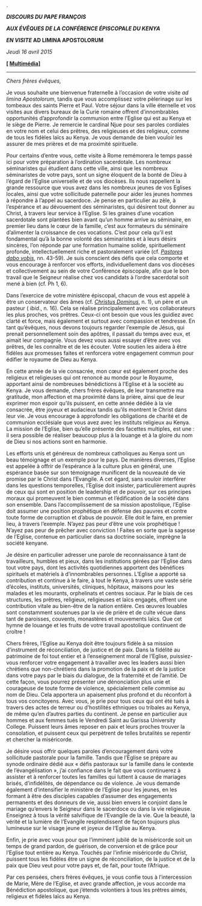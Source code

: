 .

***DISCOURS DU PAPE FRANÇOIS***

***AUX ÉVÊQUES DE LA CONFÉRENCE ÉPISCOPALE DU KENYA***

***EN VISITE* AD LIMINA APOSTOLORUM**

*Jeudi 16 avril 2015*

**[ [Multimédia](http://w2.vatican.va/content/francesco/fr/events/event.dir.html/content/vaticanevents/fr/2015/4/16/adliminakenya.html)]**

* * *

*Chers frères évêques,*

Je vous souhaite une bienvenue fraternelle à l’occasion de votre visite *ad limina Apostolorum*, tandis que vous accomplissez votre pèlerinage sur les tombeaux des saints Pierre et Paul. Votre séjour dans la ville éternelle et vos visites aux divers bureaux de la Curie romaine offrent d’innombrables opportunités d’approfondir la communion entre l’Eglise qui est au Kenya et le siège de Pierre. Je remercie le cardinal Njue pour ses paroles cordiales en votre nom et celui des prêtres, des religieuses et des religieux, comme de tous les fidèles laïcs au Kenya. Je vous demande de bien vouloir les assurer de mes prières et de ma proximité spirituelle.

Pour certains d’entre vous, cette visite à Rome remémorera le temps passé ici pour votre préparation à l’ordination sacerdotale. Les nombreux séminaristes qui étudient dans cette ville, ainsi que les nombreux séminaristes de votre pays, sont un signe éloquent de la bonté de Dieu à l’égard de l’Eglise universelle et de vos diocèses. Ils nous rappellent la grande ressource que vous avez dans les nombreux jeunes de vos Eglises locales, ainsi que votre sollicitude paternelle pour aider les jeunes hommes à répondre à l’appel au sacerdoce. Je pense en particulier au zèle, à l’espérance et au dévouement des séminaristes, qui désirent tout donner au Christ, à travers leur service à l’Eglise. Si les graines d’une vocation sacerdotale sont plantées bien avant qu’un homme arrive au séminaire, en premier lieu dans le cœur de la famille, c’est aux formateurs du séminaire d’alimenter la croissance de ces vocations. C’est pour cela qu’il est fondamental qu’à la bonne volonté des séminaristes et à leurs désirs sincères, l’on réponde par une formation humaine solide, spirituellement profonde, intellectuellement riche et pastoralement variée (cf. *[Pastores dabo vobis](http://w2.vatican.va/content/john-paul-ii/fr/apost_exhortations/documents/hf_jp-ii_exh_25031992_pastores-dabo-vobis.html)*, nn. 43-59). Je suis conscient des défis que cela comporte et vous encourage à renforcer vos efforts, individuellement dans vos diocèses et collectivement au sein de votre Conférence épiscopale, afin que le bon travail que le Seigneur réalise chez vos candidats à l’ordre sacerdotal soit mené à bien (cf. Ph 1, 6).

Dans l’exercice de votre ministère épiscopal, chacun de vous est appelé à être un conservateur des âmes (cf. *[Christus Dominus](http://www.vatican.va/archive/hist_councils/ii_vatican_council/documents/vat-ii_decree_19651028_christus-dominus_fr.html)*, n. 1), un père et un pasteur ( *ibid*., n. 16). Cela se réalise principalement avec vos collaborateurs les plus proches, vos prêtres. Ceux-ci ont besoin que vous les guidiez avec clarté et force, mais également et surtout avec compassion et tendresse. En tant qu’évêques, nous devons toujours regarder l’exemple de Jésus, qui prenait personnellement soin des apôtres, il passait du temps avec eux, et aimait leur compagnie. Vous devez vous aussi essayer d’être avec vos prêtres, de les connaître et de les écouter. Votre soutien les aidera à être fidèles aux promesses faites et renforcera votre engagement commun pour édifier le royaume de Dieu au Kenya.

En cette année de la vie consacrée, mon cœur est également proche des religieux et religieuses qui ont renoncé au monde pour le Royaume, apportant ainsi de nombreuses bénédictions à l’Eglise et à la société au Kenya. Je vous demande, chers frères évêques, de leur transmettre ma gratitude, mon affection et ma proximité dans la prière, ainsi que de leur exprimer mon espoir qu’ils puissent, en cette année dédiée à la vie consacrée, être joyeux et audacieux tandis qu’ils montrent le Christ dans leur vie. Je vous encourage à approfondir les obligations de charité et de communion ecclésiale que vous avez avec les instituts religieux au Kenya. La mission de l’Eglise, bien qu’elle présente des facettes multiples, est une : il sera possible de réaliser beaucoup plus à la louange et à la gloire du nom de Dieu si nos actions sont en harmonie.

Les efforts unis et généreux de nombreux catholiques au Kenya sont un beau témoignage et un exemple pour le pays. De manières diverses, l’Eglise est appelée à offrir de l’espérance à la culture plus en général, une espérance basée sur son témoignage munificent de la nouveauté de vie promise par le Christ dans l’Evangile. A cet égard, sans vouloir interférer dans les questions temporelles, l’Eglise doit insister, particulièrement auprès de ceux qui sont en position de leadership et de pouvoir, sur ces principes moraux qui promeuvent le bien commun et l’édification de la société dans son ensemble. Dans l’accomplissement de sa mission apostolique, l’Eglise doit assumer une position prophétique en défense des pauvres et contre toute forme de corruption et d’abus de pouvoir. Elle doit le faire, en premier lieu, à travers l’exemple. N’ayez pas peur d’être une voix prophétique ! N’ayez pas peur de prêcher avec conviction ! Faites en sorte que la sagesse de l’Eglise, contenue en particulier dans sa doctrine sociale, imprègne la société kenyane.

Je désire en particulier adresser une parole de reconnaissance à tant de travailleurs, humbles et pieux, dans les institutions gérées par l’Eglise dans tout votre pays, dont les activités quotidiennes apportent des bénéfices spirituels et matériels à d’innombrables personnes. L’Eglise a apporté sa contribution et continue à le faire, à tout le Kenya, à travers une vaste série d’écoles, instituts, universités, cliniques, hôpitaux, maisons pour les malades et les mourants, orphelinats et centres sociaux. Par le biais de ces structures, les prêtres, religieux, religieuses et laïcs engagés, offrent une contribution vitale au bien-être de la nation entière. Ces œuvres louables sont constamment soutenues par la vie de prière et de culte vécue dans tant de paroisses, couvents, monastères et mouvements laïcs. Que cet hymne de louange et les fruits de votre travail apostolique continuent de croître !

Chers frères, l’Eglise au Kenya doit être toujours fidèle à sa mission d’instrument de réconciliation, de justice et de paix. Dans la fidélité au patrimoine de foi tout entier et à l’enseignement moral de l’Eglise, puissiez-vous renforcer votre engagement à travailler avec les leaders aussi bien chrétiens que non-chrétiens dans la promotion de la paix et de la justice dans votre pays par le biais du dialogue, de la fraternité et de l’amitié. De cette façon, vous pourrez présenter une dénonciation plus unie et courageuse de toute forme de violence, spécialement celle commise au nom de Dieu. Cela apportera un apaisement plus profond et du réconfort à tous vos concitoyens. Avec vous, je prie pour tous ceux qui ont été tués à travers des actes de terreur ou d’hostilités ethniques ou tribales au Kenya, de même qu’en d’autres parties du continent. Je pense en particulier aux hommes et aux femmes tués le Vendredi Saint au Garissa University College. Puissent leurs âmes reposer en paix et leurs proches trouver la consolation, et puissent ceux qui perpètrent de telles brutalités se repentir et chercher la miséricorde.

Je désire vous offrir quelques paroles d’encouragement dans votre sollicitude pastorale pour la famille. Tandis que l’Eglise se prépare au synode ordinaire dédié aux « défis pastoraux sur la famille dans le contexte de l’évangélisation », j’ai confiance dans le fait que vous continuerez à assister et à renforcer toutes les familles qui luttent à cause de mariages brisés, d’infidélités, de dépendance ou de violence. Je vous demande également d’intensifier le ministère de l’Eglise pour les jeunes, en les formant à être des disciples capables d’assumer des engagements permanents et des donneurs de vie, aussi bien envers le conjoint dans le mariage qu’envers le Seigneur dans le sacerdoce ou dans la vie religieuse. Enseignez à tous la vérité salvifique de l’Evangile de la vie. Que la beauté, la vérité et la lumière de l’Evangile resplendissent de façon toujours plus lumineuse sur le visage jeune et joyeux de l’Eglise au Kenya.

Enfin, je prie avec vous pour que l’imminent jubilé de la miséricorde soit un temps de grand pardon, de guérison, de conversion et de grâce pour l’Eglise tout entière au Kenya. Touchés par l’infinie miséricorde du Christ, puissent tous les fidèles être un signe de réconciliation, de la justice et de la paix que Dieu veut pour votre pays et, de fait, pour toute l’Afrique.

Par ces pensées, chers frères évêques, je vous confie tous à l’intercession de Marie, Mère de l’Eglise, et avec grande affection, je vous accorde ma Bénédiction apostolique, que j’étends volontiers à tous les prêtres aimés, religieux et fidèles laïcs au Kenya.